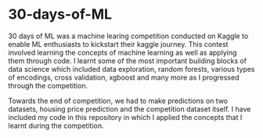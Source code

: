 # 30-days-of-ML
30 days of ML was a machine learing competition conducted on Kaggle to enable ML enthusiasts to kickstart their kaggle journey.
This contest involved learning the concepts of machine learning as well as applying them through code. I learnt some of the most important building blocks
of data science which included data exploration, random forests, various types of encodings, cross validation, xgboost and many more as I progressed through the competition.

Towards the end of competition, we had to make predictions on two datasets, housing price prediction and the competition dataset itself. I have included my code in this repository in which I applied the concepts that I learnt during the competition.
